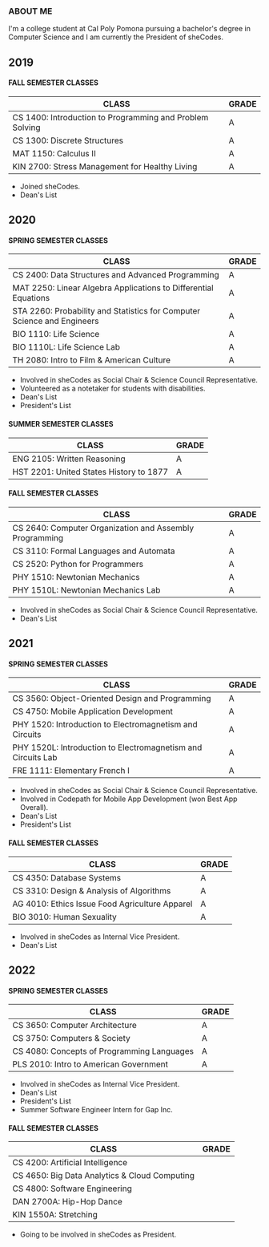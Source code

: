 ### ABOUT ME
I'm a college student at Cal Poly Pomona pursuing a bachelor's degree in Computer Science and I am currently the President of sheCodes.

## 2019

#### FALL SEMESTER CLASSES

| CLASS | GRADE |
| ----- | ----- |
| CS 1400: Introduction to Programming and Problem Solving | A |
| CS 1300: Discrete Structures | A |
| MAT 1150: Calculus II | A |
| KIN 2700: Stress Management for Healthy Living | A |

* Joined sheCodes.
* Dean's List

## 2020

#### SPRING SEMESTER CLASSES

| CLASS | GRADE |
| ----- | ----- |
| CS 2400: Data Structures and Advanced Programming | A |
| MAT 2250: Linear Algebra Applications to Differential Equations | A |
| STA 2260: Probability and Statistics for Computer Science and Engineers | A |
| BIO 1110: Life Science | A |
| BIO 1110L: Life Science Lab | A |
| TH 2080: Intro to Film & American Culture | A |

* Involved in sheCodes as Social Chair & Science Council Representative.
* Volunteered as a notetaker for students with disabilities.
* Dean's List
* President's List

#### SUMMER SEMESTER CLASSES

| CLASS | GRADE |
| ----- | ----- |
| ENG 2105: Written Reasoning | A |
| HST 2201: United States History to 1877 | A |

#### FALL SEMESTER CLASSES

| CLASS | GRADE |
| ----- | ----- |
| CS 2640: Computer Organization and Assembly Programming | A |
| CS 3110: Formal Languages and Automata | A |
| CS 2520: Python for Programmers | A |
| PHY 1510: Newtonian Mechanics | A |
| PHY 1510L: Newtonian Mechanics Lab | A |

* Involved in sheCodes as Social Chair & Science Council Representative.
* Dean's List

## 2021

#### SPRING SEMESTER CLASSES

| CLASS | GRADE |
| ----- | ----- |
| CS 3560: Object-Oriented Design and Programming | A |
| CS 4750: Mobile Application Development | A |
| PHY 1520: Introduction to Electromagnetism and Circuits | A |
| PHY 1520L: Introduction to Electromagnetism and Circuits Lab | A |
| FRE 1111: Elementary French I | A |

* Involved in sheCodes as Social Chair & Science Council Representative.
* Involved in Codepath for Mobile App Development (won Best App Overall).
* Dean's List
* President's List

#### FALL SEMESTER CLASSES

| CLASS | GRADE |
| ----- | ----- |
| CS 4350: Database Systems | A |
| CS 3310: Design & Analysis of Algorithms | A |
| AG 4010: Ethics Issue Food Agriculture Apparel | A |
| BIO 3010: Human Sexuality | A |

* Involved in sheCodes as Internal Vice President.
* Dean's List

## 2022

#### SPRING SEMESTER CLASSES

| CLASS | GRADE |
| ----- | ----- |
| CS 3650: Computer Architecture | A |
| CS 3750: Computers & Society | A |
| CS 4080: Concepts of Programming Languages | A |
| PLS 2010: Intro to American Government | A |

* Involved in sheCodes as Internal Vice President.
* Dean's List
* President's List
* Summer Software Engineer Intern for Gap Inc.

#### FALL SEMESTER CLASSES

| CLASS | GRADE |
| ----- | ----- |
| CS 4200: Artificial Intelligence |  |
| CS 4650: Big Data Analytics & Cloud Computing |  |
| CS 4800: Software Engineering |  |
| DAN 2700A: Hip-Hop Dance |  |
| KIN 1550A: Stretching |  |

* Going to be involved in sheCodes as President.

